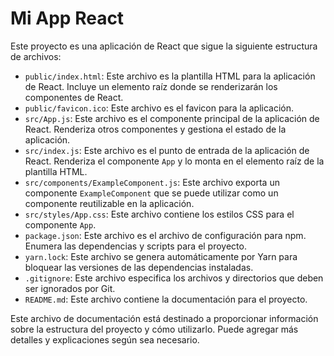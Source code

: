 # Mi App React

Este proyecto es una aplicación de React que sigue la siguiente estructura de archivos:

- `public/index.html`: Este archivo es la plantilla HTML para la aplicación de React. Incluye un elemento raíz donde se renderizarán los componentes de React.
- `public/favicon.ico`: Este archivo es el favicon para la aplicación.
- `src/App.js`: Este archivo es el componente principal de la aplicación de React. Renderiza otros componentes y gestiona el estado de la aplicación.
- `src/index.js`: Este archivo es el punto de entrada de la aplicación de React. Renderiza el componente `App` y lo monta en el elemento raíz de la plantilla HTML.
- `src/components/ExampleComponent.js`: Este archivo exporta un componente `ExampleComponent` que se puede utilizar como un componente reutilizable en la aplicación.
- `src/styles/App.css`: Este archivo contiene los estilos CSS para el componente `App`.
- `package.json`: Este archivo es el archivo de configuración para npm. Enumera las dependencias y scripts para el proyecto.
- `yarn.lock`: Este archivo se genera automáticamente por Yarn para bloquear las versiones de las dependencias instaladas.
- `.gitignore`: Este archivo especifica los archivos y directorios que deben ser ignorados por Git.
- `README.md`: Este archivo contiene la documentación para el proyecto.

Este archivo de documentación está destinado a proporcionar información sobre la estructura del proyecto y cómo utilizarlo. Puede agregar más detalles y explicaciones según sea necesario.